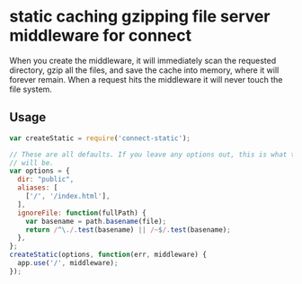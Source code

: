 # static caching gzipping file server middleware for connect

When you create the middleware, it will immediately scan the requested
directory, gzip all the files, and save the cache into memory, where it
will forever remain. When a request hits the middleware it will never touch
the file system.

## Usage

```js
var createStatic = require('connect-static');

// These are all defaults. If you leave any options out, this is what they
// will be.
var options = {
  dir: "public",
  aliases: [
    ['/', '/index.html'],
  ],
  ignoreFile: function(fullPath) {
    var basename = path.basename(file);
    return /^\./.test(basename) || /~$/.test(basename);
  },
};
createStatic(options, function(err, middleware) {
  app.use('/', middleware);
});
```
